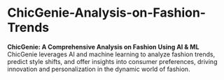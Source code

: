 # ChicGenie-Analysis-on-Fashion-Trends
**ChicGenie: A Comprehensive Analysis on Fashion Using AI &amp; ML**   ChicGenie leverages AI and machine learning to analyze fashion trends, predict style shifts, and offer insights into consumer preferences, driving innovation and personalization in the dynamic world of fashion.
